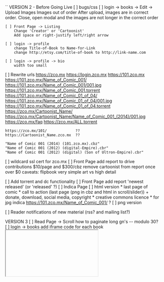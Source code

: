 ``
VERSION 2 - Before Going Live
[ ] bugs/css
    [ ] login -> books -> Edit -> Upload Images
        Images out of order
        After upload, images are in correct order.  Close, open modal and the
        images are not longer in the correct order

    [ ] Front Page -> Listing
        Change 'Creator' or 'Cartoonist'
        Add space or right-justify left/right arrow

    [ ] login -> profile
        change Title-of-Book to Name-for-Link
        change http://etsy.com/title-of-book to http://link-name.com

    [ ] login -> profile -> bio
        width too small

[ ] Rewrite urls
    https://zco.mx
    https://login.zco.mx
    https://101.zco.mx
    https://101.zco.mx/Name_of_Comic_001/
    https://101.zco.mx/Name_of_Comic_001/001.jpg
    https://101.zco.mx/Name_of_Comic_001.torrent
    https://101.zco.mx/Name_of_Comic_01_of_04/
    https://101.zco.mx/Name_of_Comic_01_of_04/001.jpg
    https://101.zco.mx/Name_of_Comic_01_of_04.torrent
    https://zco.mx/Cartoonist_Name/
    https://zco.mx/Cartoonist_Name/Name_of_Comic_001_(2014)/001.jpg
    https://zco.mx/faq
    https://zco.mx/ALL.torrent

    https://zco.mx/101/             ??
    https://Cartoonist_Name.zco.mx  ??

    "Name of Comic 001 (2014) (101.zco.mx).cbz"
    "Name of Comic 001 (2012) (digital-Empire).cbr"
    "Name of Comic 001 (2012) (digital) (Son of Ultron-Empire).cbr"

[ ] wildcard ssl cert for zco.mx
[ ] Front Page
    add report to drive contributions
    $10/page and $300/cbz
    remove cartoonist from report once over $0
    caveats:
        flipbook
        very simple art vs high detail

[ ] Add torrent and dc functionality
[ ] Front Page
    add report 'newest released' (or 'released' ?)
[ ] Indica Page
    [ ] html version
        * last page of comic
        * call to action (last page (png in cbz and html in scroll/slider))
            + donate, download, social media, copyright
        * creative commons licence
        * for jpg indica https://101.zco.mx/Name_of_Comic_001/  ?
    [ ] png version

[ ] Reader notifications of new material (rss? and mailing list?)


VERSION 3
[ ] Read Page -> Scroll
    how to paginate long gn's -- modulo 30?
[ ] login -> books
    add iframe code for each book
    <embed/>
    <iframe/>
    SB 2014-08-29 11:24  This needs more thought
[O] Mature Content icon
[ ] Check for duplicate file/book names
[ ] knowledge base
[ ] Url checker
[ ] login -> books page - paginate 'released' and 'ongoing' books
[ ] Copyright material
    DMCA / C&D disclaimer button would work
[ ] Social media links other than on the indica ??
[ ] Tags (kids, by genre ??)
[ ] Creator page -> Links to Cartoonist Articles/interviews?
[ ] Book page -> Links to Book Reviews ?
[ ] Front Page
    reports - by month? by year?
[ ] Read Page
    Keyboard control for slider - L, R (and maybe U for back to artist page)
    Navigate with mouse scroll as well
    http://geekwagon.net/projects/xkcd1190/
    h-scroll - http://danielschafferbrooklyncomics.com/books/uncategorized/all-you-need/

IDEAS
[s] Creative Commons Licence
    http://wiki.creativecommons.org/Frequently_Asked_Questions#How_should_I_decide_which_license_to_choose.3F
    https://creativecommons.org/licenses/by-nc/4.0/     ## Attribution-NonCommercial 4.0 International (CC BY-NC 4.0)
    (c) All Rights Reserved
    by-nc-nd
    by-nd
    by-nc
    by
    by-nc-sa
    by-sa

[ ] Is re-releasing released books a problem?
    * use the upload modal with any read-only fields
    * update a version number on the indica?

[ ] Howto's and KB
    Broad examples:
    [ ] Scanning and Photoshop howto's
    [ ] Howto Create a Minicomic
    [ ] What is a risograph?
    [ ] Different styles of book printing
        [ ] maybe a list of printers and approximate pricing

[ ] Front Page - Add 'download' report
    downloading all.torrent gives +1 to all books
    downloading cartoonist.torrent gives +1 to all that cartoonist's books
[ ] How best to use the front page?
[ ] How to best leverage goodwill?
    $10/page + ($15*pages) on release
[ ] Guided view using Perfect Viewer ?
    The main dev, Lin Rookie (rookiestudio@gmail.com), suggests guided view is
    possible with opencv but he believes the feature is not useful and it is a
    low priority.  He said the source is closed and he does not take bounties
    towards new features.

[ ] bio and book description - wikipedia api?
[ ] user comments? - disqus api?
[ ] how best to promote micro-publisher and things like the Muster List

---
* site for original art
* youtube/google hangout the drawing of a page live
``
# vim:set ft=dm:
